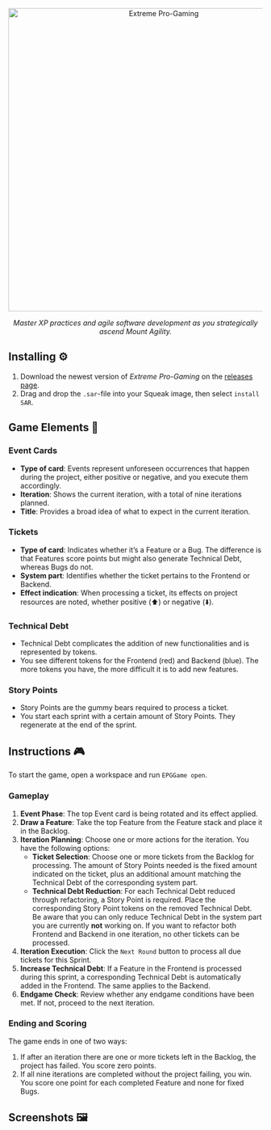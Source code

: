 <p align="center">
  <img width="600" src="../../assets/120120832/8b80120c-65d4-48c0-9094-8b8405b708e6" alt="Extreme Pro-Gaming">
  <p align="center"><i>Master XP practices and agile software development as you strategically ascend Mount Agility.</i></p>
</p>

## Installing ⚙️

1. Download the newest version of _Extreme Pro-Gaming_ on the [releases page](https://github.com/hpi-swa-teaching/ExtremeProGaming/releases).
2. Drag and drop the `.sar`-file into your Squeak image, then select `install SAR`.

## Game Elements 🎲

### Event Cards

- **Type of card**: Events represent unforeseen occurrences that happen during the project, either positive or negative, and you execute them accordingly.
- **Iteration**: Shows the current iteration, with a total of nine iterations planned.
- **Title**: Provides a broad idea of what to expect in the current iteration.

### Tickets

- **Type of card**: Indicates whether it’s a Feature or a Bug. The difference is that Features score points but might also generate Technical Debt, whereas Bugs do not.
- **System part**: Identifies whether the ticket pertains to the Frontend or Backend.
- **Effect indication**: When processing a ticket, its effects on project resources are noted, whether positive (⬆️) or negative (⬇️).

### Technical Debt

- Technical Debt complicates the addition of new functionalities and is represented by tokens.
- You see different tokens for the Frontend (red) and Backend (blue). The more tokens you have, the more difficult it is to add new features.

### Story Points

- Story Points are the gummy bears required to process a ticket.
- You start each sprint with a certain amount of Story Points. They regenerate at the end of the sprint.

## Instructions 🎮

To start the game, open a workspace and run `EPGGame open`.

### Gameplay

1. **Event Phase**: The top Event card is being rotated and its effect applied.
2. **Draw a Feature**: Take the top Feature from the Feature stack and place it in the Backlog.
3. **Iteration Planning**: Choose one or more actions for the iteration. You have the following options:
   - **Ticket Selection**: Choose one or more tickets from the Backlog for processing. The amount of Story Points needed is the fixed amount indicated on the ticket, plus an additional amount matching the Technical Debt of the corresponding system part.
   - **Technical Debt Reduction**: For each Technical Debt reduced through refactoring, a Story Point is required. Place the corresponding Story Point tokens on the removed Technical Debt. Be aware that you can only reduce Technical Debt in the system part you are currently **not** working on. If you want to refactor both Frontend and Backend in one iteration, no other tickets can be processed.
4. **Iteration Execution**: Click the `Next Round` button to process all due tickets for this Sprint.
5. **Increase Technical Debt**: If a Feature in the Frontend is processed during this sprint, a corresponding Technical Debt is automatically added in the Frontend. The same applies to the Backend.
6. **Endgame Check**: Review whether any endgame conditions have been met. If not, proceed to the next iteration.

### Ending and Scoring

The game ends in one of two ways:

1. If after an iteration there are one or more tickets left in the Backlog, the project has failed. You score zero points.
2. If all nine iterations are completed without the project failing, you win. You score one point for each completed Feature and none for fixed Bugs.

## Screenshots 🖼️
